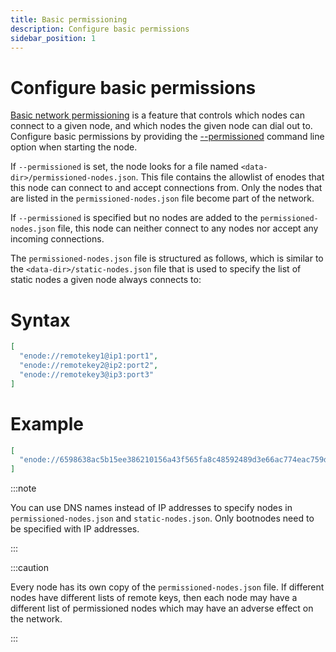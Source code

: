 ```yaml
---
title: Basic permissioning
description: Configure basic permissions
sidebar_position: 1
---
```


# Configure basic permissions

[Basic network permissioning](../../../concepts/permissions-overview.md#basic-network-permissioning) is a feature that controls which nodes can connect to a given node, and which nodes the given node can dial out to. Configure basic permissions by providing the [--permissioned](../../../reference/cli-syntax.md#permissioned) command line option when starting the node.

If `--permissioned` is set, the node looks for a file named `<data-dir>/permissioned-nodes.json`. This file contains the allowlist of enodes that this node can connect to and accept connections from. Only the nodes that are listed in the `permissioned-nodes.json` file become part of the network.

If `--permissioned` is specified but no nodes are added to the `permissioned-nodes.json` file, this node can neither connect to any nodes nor accept any incoming connections.

The `permissioned-nodes.json` file is structured as follows, which is similar to the `<data-dir>/static-nodes.json` file that is used to specify the list of static nodes a given node always connects to:

<!--tabs-->

# Syntax

```json title="permissioned-nodes.json"
[
  "enode://remotekey1@ip1:port1",
  "enode://remotekey2@ip2:port2",
  "enode://remotekey3@ip3:port3"
]
```

# Example

```json title="permissioned-nodes.json"
[
  "enode://6598638ac5b15ee386210156a43f565fa8c48592489d3e66ac774eac759db9eb52866898cf0c5e597a1595d9e60e1a19c84f77df489324e2f3a967207c047470@127.0.0.1:30300"
]
```

<!--/tabs-->

:::note

You can use DNS names instead of IP addresses to specify nodes in `permissioned-nodes.json` and `static-nodes.json`. Only bootnodes need to be specified with IP addresses.

:::

:::caution

Every node has its own copy of the `permissioned-nodes.json` file. If different nodes have different lists of remote keys, then each node may have a different list of permissioned nodes which may have an adverse effect on the network.

:::
